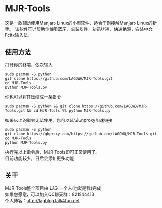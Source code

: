 # MJR-Tools
这是一款辅助使用Manjaro Linux的小型软件，适合于刚接触Manjaro Linux的新手。
该软件可以帮助你使用蓝牙、安装软件、刻录USB、快速换源、安装中文Fcitx输入法。
## 使用方法
打开你的终端，依次输入
```
sudo pacman -S python
git clone https://github.com/LAGQWQ/MJR-Tools.git
cd MJR-Tools
python MJR-Tools.py
```
你也可以将其压缩成一条指令  
```
sudo pacman -S python && git clone https://github.com/LAGQWQ/MJR-Tools.git && cd MJR-Tools %% python MJR-Tools.py
```
如果以上的指令无法使用，您可以试试Ghproxy加速链接
```
sudo pacman -S python
git clone https://ghproxy.com/https://github.com/LAGQWQ/MJR-Tools.git
cd MJR-Tools
python MJR-Tools.py
```
执行完以上指令后，MJR-Tools即可正常使用了。  
目前功能较少，日后会添加更多功能  
## 关于
MJR-Tools整个项目由 LAG 一个人(也就是我)完成  
如果您愿意，可以加入QQ聊天群：821944413  
个人博客：http://lagblog.talk4fun.net
